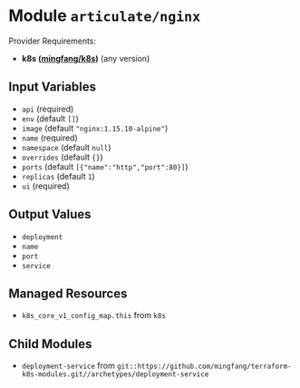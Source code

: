 
# Module `articulate/nginx`

Provider Requirements:
* **k8s ([mingfang/k8s](https://registry.terraform.io/providers/mingfang/k8s/latest))** (any version)

## Input Variables
* `api` (required)
* `env` (default `[]`)
* `image` (default `"nginx:1.15.10-alpine"`)
* `name` (required)
* `namespace` (default `null`)
* `overrides` (default `{}`)
* `ports` (default `[{"name":"http","port":80}]`)
* `replicas` (default `1`)
* `ui` (required)

## Output Values
* `deployment`
* `name`
* `port`
* `service`

## Managed Resources
* `k8s_core_v1_config_map.this` from `k8s`

## Child Modules
* `deployment-service` from `git::https://github.com/mingfang/terraform-k8s-modules.git//archetypes/deployment-service`

